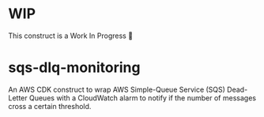 # WIP
This construct is a Work In Progress :construction:

# sqs-dlq-monitoring
An AWS CDK construct to wrap AWS Simple-Queue Service (SQS) Dead-Letter Queues with a CloudWatch alarm to notify if the number of messages cross a certain threshold.

